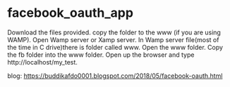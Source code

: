 # facebook_oauth_app

Download the files provided.  copy the folder to the www (if you are using WAMP). Open Wamp server or Xamp server. In Wamp server file(most of the time in C drive)there is folder called www. Open the www folder. Copy the fb folder into the www folder. Open up the browser and type http://localhost/my_test.

blog: https://buddikafdo0001.blogspot.com/2018/05/facebook-oauth.html
